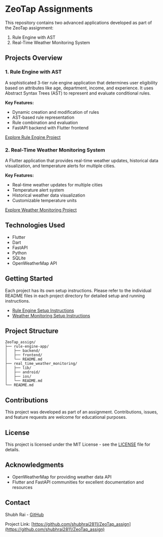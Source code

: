 # ZeoTap Assignments

This repository contains two advanced applications developed as part of the ZeoTap assignment:

1. Rule Engine with AST
2. Real-Time Weather Monitoring System

## Projects Overview

### 1. Rule Engine with AST

A sophisticated 3-tier rule engine application that determines user eligibility based on attributes like age, department, income, and experience. It uses Abstract Syntax Trees (AST) to represent and evaluate conditional rules.

**Key Features:**
- Dynamic creation and modification of rules
- AST-based rule representation
- Rule combination and evaluation
- FastAPI backend with Flutter frontend

[Explore Rule Engine Project](./rule-engine-app)

### 2. Real-Time Weather Monitoring System

A Flutter application that provides real-time weather updates, historical data visualization, and temperature alerts for multiple cities.

**Key Features:**
- Real-time weather updates for multiple cities
- Temperature alert system
- Historical weather data visualization
- Customizable temperature units

[Explore Weather Monitoring Project](./real_time_weather_monitoring)

## Technologies Used

- Flutter
- Dart
- FastAPI
- Python
- SQLite
- OpenWeatherMap API

## Getting Started

Each project has its own setup instructions. Please refer to the individual README files in each project directory for detailed setup and running instructions.

- [Rule Engine Setup Instructions](./rule-engine-app/README.md)
- [Weather Monitoring Setup Instructions](./real_time_weather_monitoring/README.md)

## Project Structure

```
ZeoTap_assign/
├── rule-engine-app/
│   ├── backend/
│   ├── frontend/
│   └── README.md
├── real_time_weather_monitoring/
│   ├── lib/
│   ├── android/
│   ├── ios/
│   └── README.md
└── README.md
```

## Contributions

This project was developed as part of an assignment. Contributions, issues, and feature requests are welcome for educational purposes.

## License

This project is licensed under the MIT License - see the [LICENSE](LICENSE) file for details.

## Acknowledgments

- OpenWeatherMap for providing weather data API
- Flutter and FastAPI communities for excellent documentation and resources

## Contact

Shubh Rai - [GitHub](https://github.com/shubhrai2811)

Project Link: [https://github.com/shubhrai2811/ZeoTap_assign](https://github.com/shubhrai2811/ZeoTap_assign)
